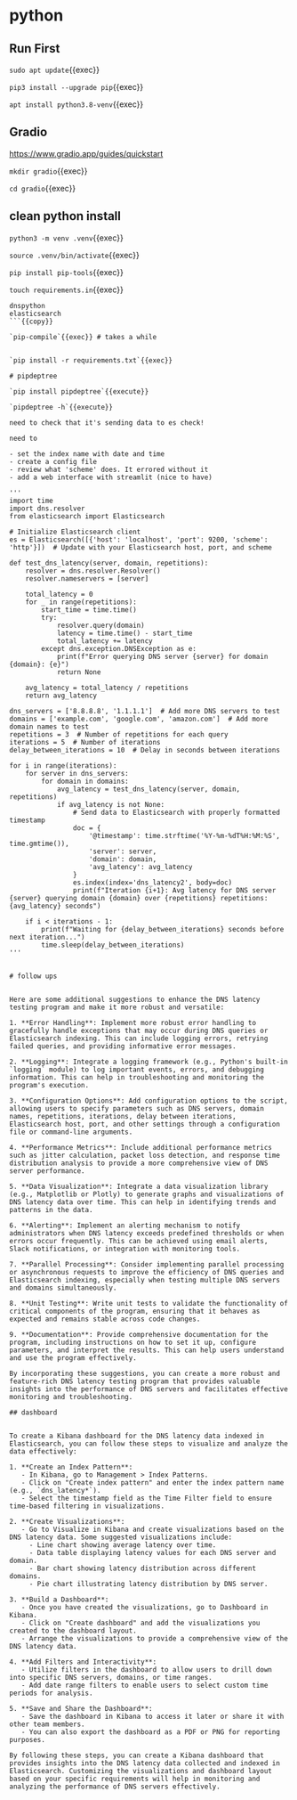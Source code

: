 # python


## Run First

`sudo apt update`{{exec}}

`pip3 install --upgrade pip`{{exec}}

`apt install python3.8-venv`{{exec}}


## Gradio

https://www.gradio.app/guides/quickstart

`mkdir gradio`{{exec}}

`cd gradio`{{exec}}

## clean python install

`python3 -m venv .venv`{{exec}}

`source .venv/bin/activate`{{exec}}

`pip install pip-tools`{{exec}}

`touch requirements.in`{{exec}}

```
dnspython
elasticsearch
```{{copy}}

`pip-compile`{{exec}} # takes a while


`pip install -r requirements.txt`{{exec}}

# pipdeptree

`pip install pipdeptree`{{execute}}

`pipdeptree -h`{{execute}}

need to check that it's sending data to es check!

need to

- set the index name with date and time 
- create a config file
- review what 'scheme' does. It errored without it
- add a web interface with streamlit (nice to have)

'''
import time
import dns.resolver
from elasticsearch import Elasticsearch

# Initialize Elasticsearch client
es = Elasticsearch([{'host': 'localhost', 'port': 9200, 'scheme': 'http'}])  # Update with your Elasticsearch host, port, and scheme

def test_dns_latency(server, domain, repetitions):
    resolver = dns.resolver.Resolver()
    resolver.nameservers = [server]
    
    total_latency = 0
    for _ in range(repetitions):
        start_time = time.time()
        try:
            resolver.query(domain)
            latency = time.time() - start_time
            total_latency += latency
        except dns.exception.DNSException as e:
            print(f"Error querying DNS server {server} for domain {domain}: {e}")
            return None
    
    avg_latency = total_latency / repetitions
    return avg_latency

dns_servers = ['8.8.8.8', '1.1.1.1']  # Add more DNS servers to test
domains = ['example.com', 'google.com', 'amazon.com']  # Add more domain names to test
repetitions = 3  # Number of repetitions for each query
iterations = 5  # Number of iterations
delay_between_iterations = 10  # Delay in seconds between iterations

for i in range(iterations):
    for server in dns_servers:
        for domain in domains:
            avg_latency = test_dns_latency(server, domain, repetitions)
            if avg_latency is not None:
                # Send data to Elasticsearch with properly formatted timestamp
                doc = {
                    '@timestamp': time.strftime('%Y-%m-%dT%H:%M:%S', time.gmtime()),
                    'server': server,
                    'domain': domain,
                    'avg_latency': avg_latency
                }
                es.index(index='dns_latency2', body=doc)
                print(f"Iteration {i+1}: Avg latency for DNS server {server} querying domain {domain} over {repetitions} repetitions: {avg_latency} seconds")
    
    if i < iterations - 1:
        print(f"Waiting for {delay_between_iterations} seconds before next iteration...")
        time.sleep(delay_between_iterations) 
'''


# follow ups


Here are some additional suggestions to enhance the DNS latency testing program and make it more robust and versatile:

1. **Error Handling**: Implement more robust error handling to gracefully handle exceptions that may occur during DNS queries or Elasticsearch indexing. This can include logging errors, retrying failed queries, and providing informative error messages.

2. **Logging**: Integrate a logging framework (e.g., Python's built-in `logging` module) to log important events, errors, and debugging information. This can help in troubleshooting and monitoring the program's execution.

3. **Configuration Options**: Add configuration options to the script, allowing users to specify parameters such as DNS servers, domain names, repetitions, iterations, delay between iterations, Elasticsearch host, port, and other settings through a configuration file or command-line arguments.

4. **Performance Metrics**: Include additional performance metrics such as jitter calculation, packet loss detection, and response time distribution analysis to provide a more comprehensive view of DNS server performance.

5. **Data Visualization**: Integrate a data visualization library (e.g., Matplotlib or Plotly) to generate graphs and visualizations of DNS latency data over time. This can help in identifying trends and patterns in the data.

6. **Alerting**: Implement an alerting mechanism to notify administrators when DNS latency exceeds predefined thresholds or when errors occur frequently. This can be achieved using email alerts, Slack notifications, or integration with monitoring tools.

7. **Parallel Processing**: Consider implementing parallel processing or asynchronous requests to improve the efficiency of DNS queries and Elasticsearch indexing, especially when testing multiple DNS servers and domains simultaneously.

8. **Unit Testing**: Write unit tests to validate the functionality of critical components of the program, ensuring that it behaves as expected and remains stable across code changes.

9. **Documentation**: Provide comprehensive documentation for the program, including instructions on how to set it up, configure parameters, and interpret the results. This can help users understand and use the program effectively.

By incorporating these suggestions, you can create a more robust and feature-rich DNS latency testing program that provides valuable insights into the performance of DNS servers and facilitates effective monitoring and troubleshooting.

## dashboard


To create a Kibana dashboard for the DNS latency data indexed in Elasticsearch, you can follow these steps to visualize and analyze the data effectively:

1. **Create an Index Pattern**:
   - In Kibana, go to Management > Index Patterns.
   - Click on "Create index pattern" and enter the index pattern name (e.g., `dns_latency*`).
   - Select the timestamp field as the Time Filter field to ensure time-based filtering in visualizations.

2. **Create Visualizations**:
   - Go to Visualize in Kibana and create visualizations based on the DNS latency data. Some suggested visualizations include:
     - Line chart showing average latency over time.
     - Data table displaying latency values for each DNS server and domain.
     - Bar chart showing latency distribution across different domains.
     - Pie chart illustrating latency distribution by DNS server.
   
3. **Build a Dashboard**:
   - Once you have created the visualizations, go to Dashboard in Kibana.
   - Click on "Create dashboard" and add the visualizations you created to the dashboard layout.
   - Arrange the visualizations to provide a comprehensive view of the DNS latency data.

4. **Add Filters and Interactivity**:
   - Utilize filters in the dashboard to allow users to drill down into specific DNS servers, domains, or time ranges.
   - Add date range filters to enable users to select custom time periods for analysis.

5. **Save and Share the Dashboard**:
   - Save the dashboard in Kibana to access it later or share it with other team members.
   - You can also export the dashboard as a PDF or PNG for reporting purposes.

By following these steps, you can create a Kibana dashboard that provides insights into the DNS latency data collected and indexed in Elasticsearch. Customizing the visualizations and dashboard layout based on your specific requirements will help in monitoring and analyzing the performance of DNS servers effectively.